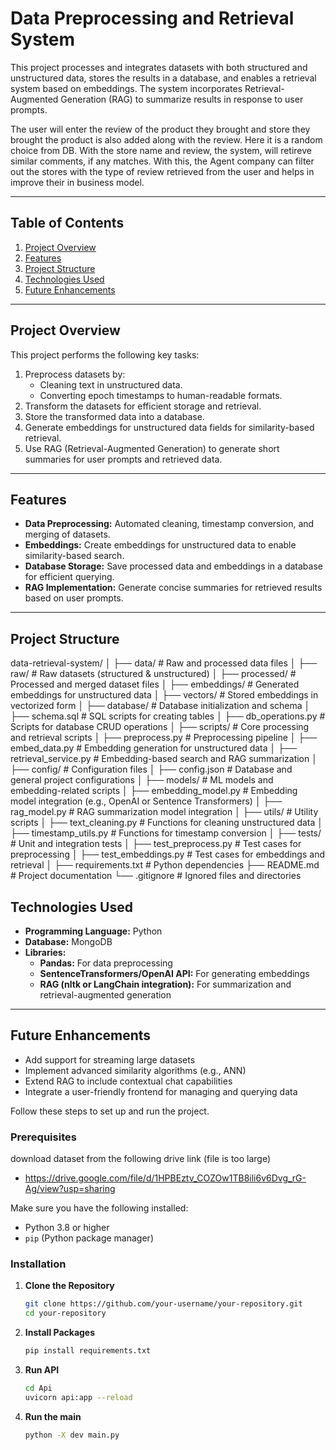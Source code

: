 # **Data Preprocessing and Retrieval System**

This project processes and integrates datasets with both structured and unstructured data, stores the results in a database, and enables a retrieval system based on embeddings. The system incorporates Retrieval-Augmented Generation (RAG) to summarize results in response to user prompts.

The user will enter the review of the product they brought and store they brought the product is also added along with the review. Here it is a random choice from DB. With the store name and review, the system, will retireve similar comments, if any matches. With this, the Agent company can filter out the stores with the type of review retrieved from the user and helps in improve their in business model.

---

## **Table of Contents**
1. [Project Overview](#project-overview)
2. [Features](#features)
3. [Project Structure](#project-structure)
4. [Technologies Used](#technologies-used)
5. [Future Enhancements](#future-enhancements)

---

## **Project Overview**

This project performs the following key tasks:
1. Preprocess datasets by:
   - Cleaning text in unstructured data.
   - Converting epoch timestamps to human-readable formats.
2. Transform the datasets for efficient storage and retrieval.
3. Store the transformed data into a database.
4. Generate embeddings for unstructured data fields for similarity-based retrieval.
5. Use RAG (Retrieval-Augmented Generation) to generate short summaries for user prompts and retrieved data.

---

## **Features**

- **Data Preprocessing:** Automated cleaning, timestamp conversion, and merging of datasets.
- **Embeddings:** Create embeddings for unstructured data to enable similarity-based search.
- **Database Storage:** Save processed data and embeddings in a database for efficient querying.
- **RAG Implementation:** Generate concise summaries for retrieved results based on user prompts.

---

## **Project Structure**
data-retrieval-system/
│
├── data/                    # Raw and processed data files
│   ├── raw/                 # Raw datasets (structured & unstructured)
│   ├── processed/           # Processed and merged dataset files
│
├── embeddings/              # Generated embeddings for unstructured data
│   ├── vectors/             # Stored embeddings in vectorized form
│
├── database/                # Database initialization and schema
│   ├── schema.sql           # SQL scripts for creating tables
│   ├── db_operations.py     # Scripts for database CRUD operations
│
├── scripts/                 # Core processing and retrieval scripts
│   ├── preprocess.py        # Preprocessing pipeline
│   ├── embed_data.py        # Embedding generation for unstructured data
│   ├── retrieval_service.py # Embedding-based search and RAG summarization
│
├── config/                  # Configuration files
│   ├── config.json          # Database and general project configurations
│
├── models/                  # ML models and embedding-related scripts
│   ├── embedding_model.py   # Embedding model integration (e.g., OpenAI or Sentence Transformers)
│   ├── rag_model.py         # RAG summarization model integration
│
├── utils/                   # Utility scripts
│   ├── text_cleaning.py     # Functions for cleaning unstructured data
│   ├── timestamp_utils.py   # Functions for timestamp conversion
│
├── tests/                   # Unit and integration tests
│   ├── test_preprocess.py   # Test cases for preprocessing
│   ├── test_embeddings.py   # Test cases for embeddings and retrieval
│
├── requirements.txt         # Python dependencies
├── README.md                # Project documentation
└── .gitignore               # Ignored files and directories

## **Technologies Used**

- **Programming Language:** Python
- **Database:** MongoDB
- **Libraries:**
  - **Pandas:** For data preprocessing
  - **SentenceTransformers/OpenAI API:** For generating embeddings
  - **RAG (nltk or LangChain integration):** For summarization and retrieval-augmented generation

---

## **Future Enhancements**

- Add support for streaming large datasets
- Implement advanced similarity algorithms (e.g., ANN)
- Extend RAG to include contextual chat capabilities
- Integrate a user-friendly frontend for managing and querying data

Follow these steps to set up and run the project.

### Prerequisites

download dataset from the following drive link (file is too large)
- https://drive.google.com/file/d/1HPBEztv_COZOw1TB8ili6v6Dvg_rG-Ag/view?usp=sharing

Make sure you have the following installed:
- Python 3.8 or higher
- `pip` (Python package manager)

### Installation

1. **Clone the Repository**
   ```bash
   git clone https://github.com/your-username/your-repository.git
   cd your-repository

2. **Install Packages**
   ```bash
   pip install requirements.txt

3. **Run API**
   ```bash
   cd Api
   uvicorn api:app --reload

4. **Run the main**
   ```bash
   python -X dev main.py
